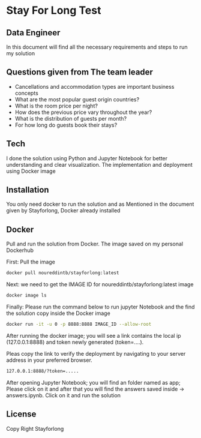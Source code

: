 # Stay For Long Test
## Data Engineer

In this document will find all the necessary requirements and steps to run my solution

## Questions given from The team leader

- Cancellations and accommodation types are important business concepts
- What are the most popular guest origin countries?
- What is the room price per night?
- How does the previous price vary throughout the year?
- What is the distribution of guests per month?
- For how long do guests book their stays?


## Tech
I done the solution using Python and Jupyter Notebook for better understanding and clear visualization. The implementation and deployment using Docker image


## Installation
You only need docker to run the solution and as Mentioned in the document given by Stayforlong, Docker already installed



## Docker
Pull and run the solution from Docker. The image saved on my personal Dockerhub 

First: Pull the image
```sh
docker pull noureddintb/stayforlong:latest
```
Next: we need to get the IMAGE ID for noureddintb/stayforlong:latest image
```sh
docker image ls
```
Finally: Please run the command below to run jupyter Notebook and the find the solution copy inside the Docker image
```sh
docker run -it -u 0 -p 8888:8888 IMAGE_ID --allow-root
```
After running the docker image; you will see a link contains the local ip (127.0.0.1:8888) and token newly generated (token=....). 

Pleas copy the link to verify the deployment by navigating to your server address in
your preferred browser.

```sh
127.0.0.1:8888/?token=.....
```
After opening Jupyter Notebook; you will find an folder named as app; Please click on it and after that you will find the answers saved inside ->   answers.ipynb. 
Click on it and run the solution

## License

Copy Right Stayforlong 

  
